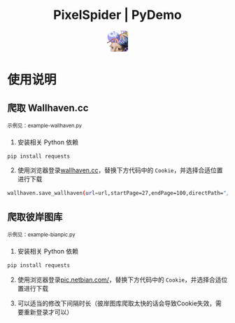 <h1 style="text-align: center">PixelSpider | PyDemo</h1>

<div style="text-align: center"><img style="width: 48px;border-radius: 6px;" src="./assets/logo.png"/></div>

# 使用说明

## 爬取 Wallhaven.cc

<sup>示例见：example-wallhaven.py</sup>

1. 安装相关 Python 依赖

```bash
pip install requests
```

2. 使用浏览器登录[wallhaven.cc](https://wallhaven.cc/)，替换下方代码中的 `Cookie`，并选择合适位置进行下载

```bash
wallhaven.save_wallhaven(url=url,startPage=27,endPage=100,directPath="/Users/xxx/Desktop",cookies=cookies)
```
## 爬取彼岸图库

<sup>示例见：example-bianpic.py</sup>

1. 安装相关 Python 依赖

```bash
pip install requests
```

2. 使用浏览器登录[pic.netbian.com/](https://pic.netbian.com/)，替换下方代码中的 `Cookie`，并选择合适位置进行下载


3. 可以适当的修改下间隔时长（彼岸图库爬取太快的话会导致Cookie失效，需要重新登录才可以）